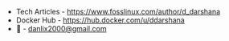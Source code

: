 
- Tech Articles - https://www.fosslinux.com/author/d_darshana
- Docker Hub - https://hub.docker.com/u/ddarshana
- :email:  - danlix2000@gmail.com
